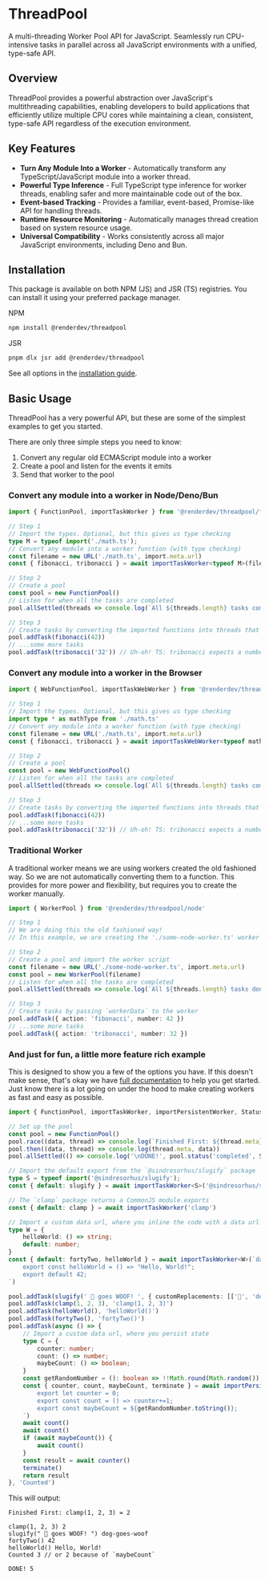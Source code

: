 # ThreadPool

A multi-threading Worker Pool API for JavaScript. Seamlessly run CPU-intensive tasks in parallel across all JavaScript environments with a unified, type-safe API.

## Overview

ThreadPool provides a powerful abstraction over JavaScript's multithreading capabilities, enabling developers to build applications that efficiently utilize multiple CPU cores while maintaining a clean, consistent, type-safe API regardless of the execution environment.

## Key Features

- **Turn Any Module Into a Worker** - Automatically transform any TypeScript/JavaScript module into a worker thread.
- **Powerful Type Inference** - Full TypeScript type inference for worker threads, enabling safer and more maintainable code out of the box.
- **Event-based Tracking** - Provides a familiar, event-based, Promise-like API for handling threads.
- **Runtime Resource Monitoring** - Automatically manages thread creation based on system resource usage.
- **Universal Compatibility** - Works consistently across all major JavaScript environments, including Deno and Bun.

## Installation

This package is available on both NPM (JS) and JSR (TS) registries. You can install it using your preferred package manager.

NPM

```bash
npm install @renderdev/threadpool
```

JSR

```bash
pnpm dlx jsr add @renderdev/threadpool
```

See all options in the [installation guide](https://pfaciana.github.io/threadpool/docs/getting-started/installation).

## Basic Usage

ThreadPool has a very powerful API, but these are some of the simplest examples to get you started.

There are only three simple steps you need to know:

1. Convert any regular old ECMAScript module into a worker
2. Create a pool and listen for the events it emits
3. Send that worker to the pool

### Convert any module into a worker in Node/Deno/Bun

```typescript
import { FunctionPool, importTaskWorker } from '@renderdev/threadpool/function'

// Step 1
// Import the types. Optional, but this gives us type checking
type M = typeof import('./math.ts');
// Convert any module into a worker function (with type checking)
const filename = new URL('./math.ts', import.meta.url)
const { fibonacci, tribonacci } = await importTaskWorker<typeof M>(filename)

// Step 2
// Create a pool
const pool = new FunctionPool()
// Listen for when all the tasks are completed
pool.allSettled(threads => console.log(`All ${threads.length} tasks completed`))

// Step 3
// Create tasks by converting the imported functions into threads that act as tasks
pool.addTask(fibonacci(42))
// ...some more tasks
pool.addTask(tribonacci('32')) // Uh-oh! TS: tribonacci expects a number
```

### Convert any module into a worker in the Browser

```typescript
import { WebFunctionPool, importTaskWebWorker } from '@renderdev/threadpool/web'

// Step 1
// Import the types. Optional, but this gives us type checking
import type * as mathType from './math.ts'
// Convert any module into a worker function (with type checking)
const filename = new URL('./math.ts', import.meta.url)
const { fibonacci, tribonacci } = await importTaskWebWorker<typeof mathType>(filename)

// Step 2
// Create a pool
const pool = new WebFunctionPool()
// Listen for when all the tasks are completed
pool.allSettled(threads => console.log(`All ${threads.length} tasks completed`))

// Step 3
// Create tasks by converting the imported functions into threads that act as tasks
pool.addTask(fibonacci(42))
// ...some more tasks
pool.addTask(tribonacci('32')) // Uh-oh! TS: tribonacci expects a number
````

### Traditional Worker

A traditional worker means we are using workers created the old fashioned way.
So we are not automatically converting them to a function.
This provides for more power and flexibility, but requires you to create the worker manually.

```typescript
import { WorkerPool } from '@renderdev/threadpool/node'

// Step 1
// We are doing this the old fashioned way!
// In this example, we are creating the './some-node-worker.ts' worker file (not shown here)

// Step 2
// Create a pool and import the worker script
const filename = new URL('./some-node-worker.ts', import.meta.url)
const pool = new WorkerPool(filename)
// Listen for when all the tasks are completed
pool.allSettled(threads => console.log(`All ${threads.length} tasks done!`))

// Step 3
// Create tasks by passing `workerData` to the worker 
pool.addTask({ action: 'fibonacci', number: 42 })
// ...some more tasks
pool.addTask({ action: 'tribonacci', number: 32 })
```

### And just for fun, a little more feature rich example

This is designed to show you a few of the options you have.
If this doesn't make sense, that's okay we have [full documentation](https://pfaciana.github.io/threadpool/) to help you get started.
Just know there is a lot going on under the hood to make creating workers as fast and easy as possible.

```typescript
import { FunctionPool, importTaskWorker, importPersistentWorker, StatusType } from '@renderdev/threadpool'

// Set up the pool
const pool = new FunctionPool()
pool.race((data, thread) => console.log(`Finished First: ${thread.meta} = ${data}\n`))
pool.then((data, thread) => console.log(thread.meta, data))
pool.allSettled(() => console.log('\nDONE!', pool.status('completed', StatusType.COUNT)))

// Import the default export from the `@sindresorhus/slugify` package
type S = typeof import('@sindresorhus/slugify');
const { default: slugify } = await importTaskWorker<S>('@sindresorhus/slugify')

// The `clamp` package returns a CommonJS module.exports
const { default: clamp } = await importTaskWorker('clamp')

// Import a custom data url, where you inline the code with a data url
type W = {
	helloWorld: () => string;
	default: number;
}
const { default: fortyTwo, helloWorld } = await importTaskWorker<W>(`data:text/javascript,
    export const helloWorld = () => "Hello, World!";
    export default 42;
`)

pool.addTask(slugify(' 🐶 goes WOOF! ', { customReplacements: [['🐶', 'dog']] }), 'slugify(" 🐶 goes WOOF! ")')
pool.addTask(clamp(1, 2, 3), 'clamp(1, 2, 3)')
pool.addTask(helloWorld(), 'helloWorld()')
pool.addTask(fortyTwo(), 'fortyTwo()')
pool.addTask(async () => {
	// Import a custom data url, where you persist state
	type C = {
		counter: number;
		count: () => number;
		maybeCount: () => boolean;
	}
	const getRandomNumber = (): boolean => !!Math.round(Math.random())
	const { counter, count, maybeCount, terminate } = await importPersistentWorker<C>(`data:text/javascript,
        export let counter = 0;
        export const count = () => counter+=1;
        export const maybeCount = ${getRandomNumber.toString()};
    `)
	await count()
	await count()
	if (await maybeCount()) {
		await count()
	}
	const result = await counter()
	terminate()
	return result
}, 'Counted')
```

This will output:

```
Finished First: clamp(1, 2, 3) = 2

clamp(1, 2, 3) 2
slugify(" 🐶 goes WOOF! ") dog-goes-woof
fortyTwo() 42
helloWorld() Hello, World!
Counted 3 // or 2 because of `maybeCount`

DONE! 5
```
